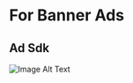 # For Banner Ads
## Ad Sdk
![Image Alt Text]([https://github.com/im-sabbir/Fb_Ad/blob/main/Screenshot_11.png](https://github.com/im-sabbir/FaceBook_Ad_Placement/blob/main/add%20sdk.png))  
